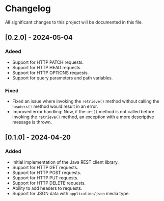 # Changelog

All significant changes to this project will be documented in this file.

## [0.2.0] - 2024-05-04

### Adeed

- Support for HTTP PATCH requests.
- Support for HTTP HEAD requests.
- Support for HTTP OPTIONS requests.
- Support for query parameters and path variables.

### Fixed

- Fixed an issue where invoking the `retrieve()` method without calling the `headers()` method would result in an error.
- Improved error handling: Now, if the `uri()` method is not called before invoking the `retrieve()` method, an exception with a more descriptive message is thrown.

## [0.1.0] - 2024-04-20

### Added

- Initial implementation of the Java REST client library.
- Support for HTTP GET requests.
- Support for HTTP POST requests.
- Support for HTTP PUT requests.
- Support for HTTP DELETE requests.
- Ability to add headers to requests.
- Support for JSON data with `application/json` media type.